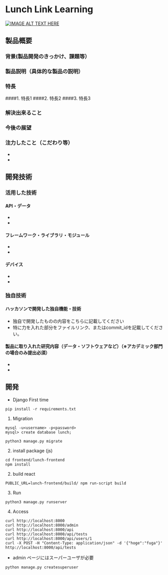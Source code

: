 # Lunch Link Learning


[![IMAGE ALT TEXT HERE](https://jphacks.com/wp-content/uploads/2020/09/JPHACKS2020_ogp.jpg)](https://www.youtube.com/watch?v=G5rULR53uMk)

## 製品概要
### 背景(製品開発のきっかけ、課題等）
### 製品説明（具体的な製品の説明）
### 特長
####1. 特長1
####2. 特長2
####3. 特長3

### 解決出来ること
### 今後の展望
### 注力したこと（こだわり等）
* 
* 

## 開発技術
### 活用した技術
#### API・データ
* 
* 

#### フレームワーク・ライブラリ・モジュール
* 
* 

#### デバイス
* 
* 

### 独自技術
#### ハッカソンで開発した独自機能・技術
* 独自で開発したものの内容をこちらに記載してください
* 特に力を入れた部分をファイルリンク、またはcommit_idを記載してください。

#### 製品に取り入れた研究内容（データ・ソフトウェアなど）（※アカデミック部門の場合のみ提出必須）
* 
* 

## 開発
* Django
First time

```
pip install -r requirements.txt
```

1. Migration
```
mysql -u<username> -p<password>
mysql> create database lunch;

python3 manage.py migrate
```

2. install package (js)
```
cd frontend/lunch-frontend
npm install
```

2. build react
```
PUBLIC_URL=lunch-frontend/build/ npm run-script build
```

3. Run
```
python3 manage.py runserver
```

4. Access
```
curl http://localhost:8000
curl http://localhost:8000/admin
curl http://localhost:8000/api
curl http://localhost:8000/api/tests
curl http://localhost:8000/api/users/1
curl -X POST -H "Content-Type: application/json" -d '{"hoge":"fuga"}' http://localhost:8000/api/tests
```
- admin ページにはスーパーユーザが必要
```
python manage.py createsuperuser
```

